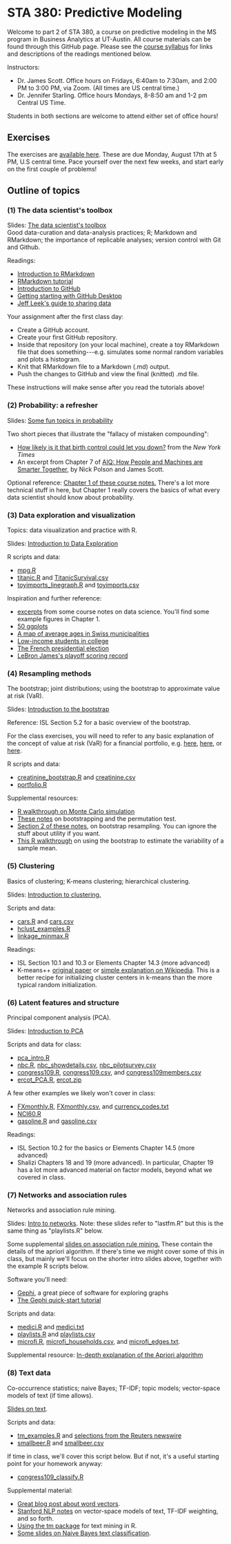 # STA 380: Predictive Modeling

Welcome to part 2 of STA 380, a course on predictive modeling in the MS program in Business Analytics at UT-Austin.  All course materials can be found through this GitHub page.  Please see the [course syllabus](syllabus.md) for links and descriptions of the readings mentioned below.

Instructors:  
- Dr. James Scott.  Office hours on Fridays, 6:40am to 7:30am, and 2:00 PM to 3:00 PM, via Zoom.  (All times are US central time.)  
- Dr. Jennifer Starling.  Office hours Mondays, 8-8:50 am and 1-2 pm Central US Time.

Students in both sections are welcome to attend either set of office hours!  


## Exercises

The exercises are [available here](exercises/).  These are due Monday, August 17th at 5 PM, U.S central time.  Pace yourself over the next few weeks, and start early on the first couple of problems!  
 

## Outline of topics  

### (1) The data scientist's toolbox

Slides: [The data scientist's toolbox](slides/01_datascience_toolbox/01_datascience_toolbox.pdf)  
Good data-curation and data-analysis practices; R; Markdown and RMarkdown; the importance of replicable analyses; version control with Git and Github.

Readings:  
- [Introduction to RMarkdown](http://rmarkdown.rstudio.com)  
- [RMarkdown tutorial](https://rmarkdown.rstudio.com/lesson-1.html)  
- [Introduction to GitHub](https://guides.github.com/activities/hello-world/)   
- [Getting starting with GitHub Desktop](https://help.github.com/en/desktop/getting-started-with-github-desktop)  
- [Jeff Leek's guide to sharing data](https://github.com/jtleek/datasharing)  

Your assignment after the first class day:  
- Create a GitHub account.  
- Create your first GitHub repository.  
- Inside that repository (on your local machine), create a toy RMarkdown file that does something---e.g. simulates some normal random variables and plots a histogram.  
- Knit that RMarkdown file to a Markdown (.md) output.  
- Push the changes to GitHub and view the final (knitted) .md file.  

These instructions will make sense after you read the tutorials above!  


### (2) Probability: a refresher  

Slides: [Some fun topics in probability](slides/02_probability_refresher/probability_fun_topics.pdf)  

Two short pieces that illustrate the "fallacy of mistaken compounding":  
- [How likely is it that birth control could let you down?](https://www.nytimes.com/interactive/2014/09/14/sunday-review/unplanned-pregnancies.html) from the _New York Times_  
- An excerpt from Chapter 7 of [AIQ: How People and Machines are Smarter Together](./notes/AIQ_excerpt_contraceptive_effectiveness.pdf), by Nick Polson and James Scott.    


Optional reference: [Chapter 1 of these course notes.](./notes/Bertsekas_Tsitsiklis_Introduction_to_probability.pdf)  There's a lot more technical stuff in here, but Chapter 1 really covers the basics of what every data scientist should know about probability. 



### (3) Data exploration and visualization

Topics: data visualization and practice with R.  

Slides: [Introduction to Data Exploration](slides/03_data_exploration/intro_dataviz_examples.pdf)  

R scripts and data:  
- [mpg.R](R/mpg.R)  
- [titanic.R](R/titanic.R) and [TitanicSurvival.csv](data/TitanicSurvival.csv)  
- [toyimports_linegraph.R](R/toyimports_linegraph.R) and [toyimports.csv](data/toyimports.csv)  


Inspiration and further reference:  
- [excerpts](notes/DataScience.pdf) from some course notes on data science.  You'll find some example figures in Chapter 1.  
- [50 ggplots](http://r-statistics.co/Top50-Ggplot2-Visualizations-MasterList-R-Code.html)  
- [A map of average ages in Swiss municipalities](https://github.com/grssnbchr/thematic-maps-ggplot2)  
- [Low-income students in college](https://www.nytimes.com/interactive/2017/01/18/upshot/some-colleges-have-more-students-from-the-top-1-percent-than-the-bottom-60.html)  
- [The French presidential election](https://www.nytimes.com/interactive/2017/04/23/world/europe/french-election-results-maps.html)  
- [LeBron James's playoff scoring record](https://www.nytimes.com/interactive/2017/05/25/sports/basketball/lebron-career-playoff-points-record.html)   



### (4) Resampling methods

The bootstrap; joint distributions; using the bootstrap to approximate value at risk (VaR).  

Slides: [Introduction to the bootstrap](slides/04_resampling/bootstrap_STA380.pdf)  
  
Reference: ISL Section 5.2 for a basic overview of the bootstrap.    

For the class exercises, you will need to refer to any basic explanation of the concept of value at risk (VaR) for a financial portfolio, e.g. [here](https://en.wikipedia.org/wiki/Value_at_risk), [here](http://www.investopedia.com/articles/04/092904.asp), or [here](http://people.stern.nyu.edu/adamodar/pdfiles/papers/VAR.pdf). 


R scripts and data:    
- [creatinine_bootstrap.R](./R/creatinine_bootstrap.R) and [creatinine.csv](data/creatinine.csv)   
- [portfolio.R](R/portfolio.R)  


Supplemental resources:  
- [R walkthrough on Monte Carlo simulation](https://github.com/jgscott/learnR/blob/master/montecarlo/montecarlo_intro.md)  
- [These notes](notes/QuantifyingUncertainty.pdf) on bootstrapping and the permutation test.  
- [Section 2 of these notes](notes/decisions_supplement.pdf), on bootstrap resampling.  You can ignore the stuff about utility if you want.  
- [This R walkthrough](https://github.com/jgscott/learnR/blob/master/gonefishing/gonefishing.md) on using the bootstrap to estimate the variability of a sample mean.  


### (5) Clustering

Basics of clustering; K-means clustering; hierarchical clustering.  

Slides: [Introduction to clustering.](slides/05_clustering/05-clustering.pdf)      

Scripts and data:  
- [cars.R](R/cars.R) and [cars.csv](data/cars.csv) 
- [hclust_examples.R](R/hclust_examples.R)   
- [linkage_minmax.R](R/linkage_minmax.R)   
<!-- - [we8there.R](R/we8there.R)   -->  


Readings:  
- ISL Section 10.1 and 10.3 or Elements Chapter 14.3 (more advanced)    
- K-means++ [original paper](http://ilpubs.stanford.edu:8090/778/1/2006-13.pdf) or [simple explanation on Wikipedia](https://en.wikipedia.org/wiki/K-means%2B%2B).  This is a better recipe for initializing cluster centers in k-means than the more typical random initialization.


### (6) Latent features and structure

Principal component analysis (PCA).  

Slides: [Introduction to PCA](slides/06_PCA/06_PCA.pdf)      

Scripts and data for class:  
- [pca_intro.R](R/pca_intro.R)  
- [nbc.R](R/nbc.R), [nbc_showdetails.csv](data/nbc_showdetails.csv), [nbc_pilotsurvey.csv](data/nbc_pilotsurvey.csv)  
- [congress109.R](R/congress109.R), [congress109.csv](data/congress109.csv), and [congress109members.csv](data/congress109members.csv)  
- [ercot_PCA.R](R/ercot_PCA.R), [ercot.zip](data/ercot.zip)  


A few other examples we likely won't cover in class:  
- [FXmonthly.R](R/FXmonthly.R), [FXmonthly.csv](data/FXmonthly.csv), and [currency_codes.txt](data/currency_codes.txt)    
- [NCI60.R](R/NCI60.R)   
- [gasoline.R](R/gasoline.R) and [gasoline.csv](data/gasoline.csv)   


Readings:  
- ISL Section 10.2 for the basics or Elements Chapter 14.5 (more advanced)  
- Shalizi Chapters 18 and 19 (more advanced).  In particular, Chapter 19 has a lot more advanced material on factor models, beyond what we covered in class.      



### (7) Networks and association rules  

Networks and association rule mining.  

Slides: [Intro to networks](slides/Networks.pdf).  Note: these slides refer to "lastfm.R" but this is the same thing as "playlists.R" below.  

Some supplemental [slides on association rule mining.](slides/association_rules.pdf) These contain the details of the apriori algorithm.  If there's time we might cover some of this in class, but mainly we'll focus on the shorter intro slides above, together with the example R scripts below.     

Software you'll need:   
- [Gephi](https://gephi.org/), a great piece of software for exploring graphs  
- [The Gephi quick-start tutorial](https://gephi.org/tutorials/gephi-tutorial-quick_start.pdf)  

Scripts and data: 
- [medici.R](R/medici.R) and [medici.txt](data/medici.txt)  
- [playlists.R](R/playlists.R) and [playlists.csv](data/playlists.csv)  
- [microfi.R](R/microfi.R), [microfi_households.csv](data/microfi_households.csv), and [microfi_edges.txt](data/microfi_edges.txt).  

Supplemental resource: [In-depth explanation of the Apriori algorithm](http://www.rsrikant.com/papers/vldb94_rj.pdf)  



### (8) Text data

Co-occurrence statistics; naive Bayes; TF-IDF; topic models; vector-space models of text (if time allows).

[Slides on text](notes/text_intro.pdf).   

Scripts and data:  
- [tm_examples.R](R/tm_examples.R) and [selections from the Reuters newswire](https://github.com/jgscott/STA380/tree/master/data/ReutersC50)  
- [smallbeer.R](R/smallbeer.R) and [smallbeer.csv](data/smallbeer.csv)  

If time in class, we'll cover this script below.  But if not, it's a useful starting point for your homework anyway:  
- [congress109_classify.R](R/congress109_classify.R)    

Supplemental material:   
- [Great blog post about word vectors](https://blog.acolyer.org/2016/04/21/the-amazing-power-of-word-vectors/).  
- [Stanford NLP notes](http://nlp.stanford.edu/IR-book/html/htmledition/scoring-term-weighting-and-the-vector-space-model-1.html) on vector-space models of text, TF-IDF weighting, and so forth.  
- [Using the tm package](http://cran.r-project.org/web/packages/tm/vignettes/tm.pdf) for text mining in R.  
- [Some slides on Naive Bayes text classification](https://web.stanford.edu/class/cs124/lec/naivebayes.pdf).  




